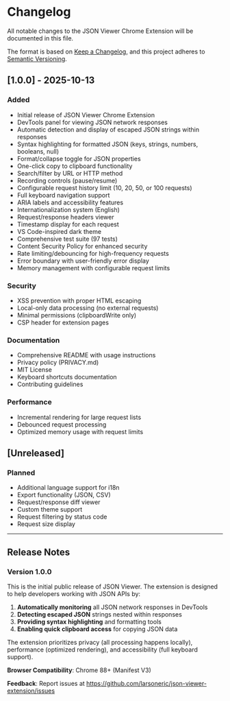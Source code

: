 # Changelog

All notable changes to the JSON Viewer Chrome Extension will be documented in this file.

The format is based on [Keep a Changelog](https://keepachangelog.com/en/1.0.0/),
and this project adheres to [Semantic Versioning](https://semver.org/spec/v2.0.0.html).

## [1.0.0] - 2025-10-13

### Added
- Initial release of JSON Viewer Chrome Extension
- DevTools panel for viewing JSON network responses
- Automatic detection and display of escaped JSON strings within responses
- Syntax highlighting for formatted JSON (keys, strings, numbers, booleans, null)
- Format/collapse toggle for JSON properties
- One-click copy to clipboard functionality
- Search/filter by URL or HTTP method
- Recording controls (pause/resume)
- Configurable request history limit (10, 20, 50, or 100 requests)
- Full keyboard navigation support
- ARIA labels and accessibility features
- Internationalization system (English)
- Request/response headers viewer
- Timestamp display for each request
- VS Code-inspired dark theme
- Comprehensive test suite (97 tests)
- Content Security Policy for enhanced security
- Rate limiting/debouncing for high-frequency requests
- Error boundary with user-friendly error display
- Memory management with configurable request limits

### Security
- XSS prevention with proper HTML escaping
- Local-only data processing (no external requests)
- Minimal permissions (clipboardWrite only)
- CSP header for extension pages

### Documentation
- Comprehensive README with usage instructions
- Privacy policy (PRIVACY.md)
- MIT License
- Keyboard shortcuts documentation
- Contributing guidelines

### Performance
- Incremental rendering for large request lists
- Debounced request processing
- Optimized memory usage with request limits

## [Unreleased]

### Planned
- Additional language support for i18n
- Export functionality (JSON, CSV)
- Request/response diff viewer
- Custom theme support
- Request filtering by status code
- Request size display

---

## Release Notes

### Version 1.0.0

This is the initial public release of JSON Viewer. The extension is designed to help developers working with JSON APIs by:

1. **Automatically monitoring** all JSON network responses in DevTools
2. **Detecting escaped JSON** strings nested within responses
3. **Providing syntax highlighting** and formatting tools
4. **Enabling quick clipboard access** for copying JSON data

The extension prioritizes privacy (all processing happens locally), performance (optimized rendering), and accessibility (full keyboard support).

**Browser Compatibility**: Chrome 88+ (Manifest V3)

**Feedback**: Report issues at https://github.com/larsoneric/json-viewer-extension/issues
